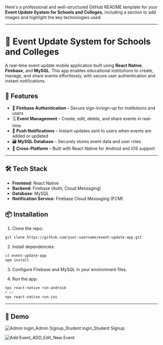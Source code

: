 Here's a professional and well-structured GitHub README template for your **Event Update System for Schools and Colleges**, including a section to add images and highlight the key technologies used:

---

# 📅 Event Update System for Schools and Colleges

A real-time event update mobile application built using **React Native**, **Firebase**, and **MySQL**. This app enables educational institutions to create, manage, and share events effortlessly, with secure user authentication and instant notifications.


## 🚀 Features

* 🔐 **Firebase Authentication** – Secure sign-in/sign-up for institutions and users
* 🗓️ **Event Management** – Create, edit, delete, and share events in real-time
* 📡 **Push Notifications** – Instant updates sent to users when events are added or updated
* 🗃️ **MySQL Database** – Securely stores event data and user roles
* 📱 **Cross-Platform** – Built with React Native for Android and iOS support

---

## 🛠️ Tech Stack

* **Frontend**: React Native
* **Backend**: Firebase (Auth, Cloud Messaging)
* **Database**: MySQL
* **Notification Service**: Firebase Cloud Messaging (FCM)

## 📦 Installation

1. Clone the repo:

```bash
git clone https://github.com/your-username/event-update-app.git
```

2. Install dependencies:

```bash
cd event-update-app
npm install
```

3. Configure Firebase and MySQL in your environment files.

4. Run the app:

```bash
npx react-native run-android
# or
npx react-native run-ios
```

---

## 📲 Demo
![Admin login_Admin Signup_Student login_Student Signup](https://github.com/user-attachments/assets/635216d9-7850-4156-ba24-a675cf377eb0)


![Add Event_ADD_Edit_New Event](https://github.com/user-attachments/assets/051a8019-72ad-4abf-910b-e933fd4cc57c)



